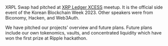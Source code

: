XRPL Swap had pitched at [XRP Ledger XCESS](https://lu.ma/xrplxccess) meetup. It is the official side event of the Korean Blockchain Week 2023. Other speakers were from Biconomy, Hacken, and Web3Auth.

We have pitched our projects' overview and future plans. Future plans include our own tokenomics, vaults, and concentrated liquidity which have won the first prize at Ripple hackathon.
